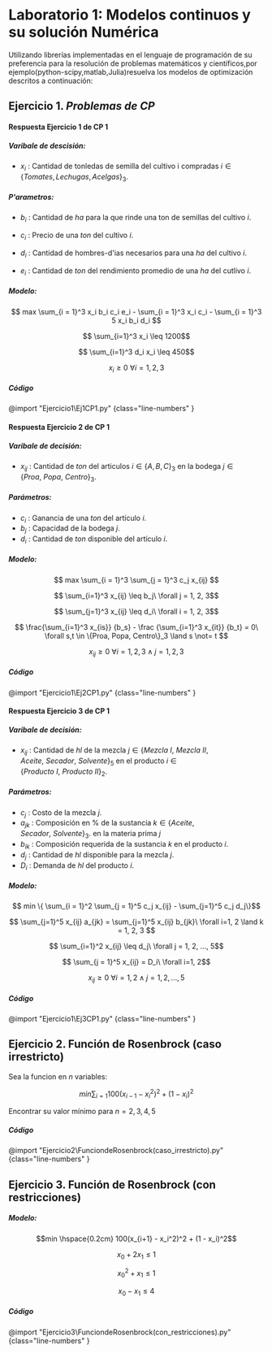 # Laboratorio 1: Modelos continuos y su solución Numérica

Utilizando librerías implementadas en el lenguaje de programación de su preferencia para la resolución de problemas matemáticos y científicos,por ejemplo(python-scipy,matlab,Julia)resuelva los modelos de optimización descritos a continuación:


## Ejercicio 1. *Problemas de CP*


#### Respuesta  Ejercicio 1 de CP 1

##### Varibale de descisión:

- $x_i$ : Cantidad de tonledas de semilla del cultivo i compradas $i \in \{Tomates, Lechugas, Acelgas\}_3$.

##### P\'arametros:

- $b_i$ : Cantidad de $ha$ para la que rinde una ton de semillas del cultivo $i$.

- $c_i$ : Precio de una $ton$ del cultivo $i$.

- $d_i$ : Cantidad de hombres-d\'ias necesarios para una $ha$ del cultivo $i$.

- $e_i$ : Cantidad de $ton$ del rendimiento promedio de una $ha$ del cutlivo $i$.

##### Modelo:
$$ max \sum_{i = 1}^3 x_i b_i c_i e_i - \sum_{i = 1}^3 x_i c_i - \sum_{i = 1}^3 5 x_i b_i d_i $$

$$ \sum_{i=1}^3 x_i \leq 1200$$

$$ \sum_{i=1}^3 d_i x_i \leq 450$$

$$ x_i \geq 0\ \forall i = 1, 2, 3$$

##### Código

@import "Ejercicio1\Ej1CP1.py"  {class="line-numbers" }


#### Respuesta  Ejercicio 2 de CP 1

##### Varibale de decisión:
- $x_{ij}$ : Cantidad de $ton$ del articulos $i \in \{A, B, C\}_3$ en la bodega $j \in \{Proa,\ Popa,\ Centro\}_3$.

##### Parámetros:
- $c_i$ : Ganancia de una *ton* del artículo $i$.
-  $b_j$ : Capacidad de la bodega $j$.
-  $d_i$ : Cantidad de *ton* disponible del artículo $i$.


##### Modelo:
$$ max \sum_{i = 1}^3 \sum_{j = 1}^3 c_j x_{ij} $$

$$ \sum_{i=1}^3 x_{ij} \leq b_j\ \forall j = 1, 2, 3$$

$$ \sum_{j=1}^3 x_{ij} \leq d_i\ \forall i = 1, 2, 3$$

$$ \frac{\sum_{i=1}^3 x_{is}} {b_s} - \frac {\sum_{i=1}^3 x_{it}} {b_t} = 0\ \forall s,t \in \{Proa, Popa, Centro\}_3 \land s \not= t $$

$$ x_{ij} \geq 0\ \forall i = 1, 2, 3 \land j = 1, 2, 3$$

##### Código

@import "Ejercicio1\Ej2CP1.py"  {class="line-numbers" }

#### Respuesta  Ejercicio 3 de CP 1 


##### Varibale de decisión:

- $x_{ij}$ : Cantidad de $hl$ de la mezcla $j \in \{Mezcla\ I,\ Mezcla\ II, Aceite,\ Secador,\ Solvente\}_5$ en el producto $i \in \{Producto\ I,\ Producto\ II\}_2$.


##### Parámetros:

- $c_j$ : Costo de la mezcla $j$.
- $a_{jk}$ : Composición en \% de la sustancia $k \in \{Aceite,Secador,\ Solvente\}_3$. en la materia prima $j$
- $b_{ik}$ : Composición requerida de la sustancia $k$ en el producto $i$.
- $d_j$ : Cantidad de $hl$ disponible para la mezcla $j$.
- $D_i$ : Demanda de $hl$ del producto $i$.


##### Modelo:
$$ min \{ \sum_{i = 1}^2 \sum_{j = 1}^5 c_j x_{ij} -  \sum_{j=1}^5 c_j d_j\}$$

$$ \sum_{j=1}^5 x_{ij} a_{jk} = \sum_{j=1}^5 x_{ij} b_{jk}\ \forall i=1, 2 \land k = 1, 2, 3 $$

$$ \sum_{i=1}^2 x_{ij} \leq d_j\ \forall j = 1, 2, ..., 5$$

$$ \sum_{j = 1}^5 x_{ij} = D_i\  \forall i=1, 2$$

$$ x_{ij} \geq 0\ \forall i = 1,2 \land j = 1, 2, ..., 5$$

##### Código 

@import "Ejercicio1\Ej3CP1.py" {class="line-numbers" }


## Ejercicio 2. Función de Rosenbrock (caso irrestricto)

Sea la funcion en $n$ variables:

$$min \sum_{i=1} 100 \left(x_{i-1}- x_{i}^{2} \right)^{2} + \left(1-x_{i}\right)^{2}$$

Encontrar su valor mínimo para  $n =2,3,4,5$  

##### Código

@import "Ejercicio2\FunciondeRosenbrock(caso_irrestricto).py" {class="line-numbers" }


## Ejercicio 3. Función de Rosenbrock (con restricciones)


##### Modelo:
$$min \hspace{0.2cm} 100(x_{i+1} - x_i^2)^2 + (1 - x_i)^2$$

$$ x_{0} + 2x_{1} \leq 1 $$

$$ x_{0}^{2} + x_{1} \leq 1 $$

$$ x_{0} - x_{1} \leq 4 $$

##### Código 

@import "Ejercicio3\FunciondeRosenbrock(con_restricciones).py" {class="line-numbers" }